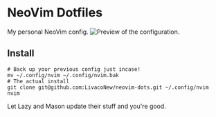 # NeoVim Dotfiles
My personal NeoVim config.
![Preview of the configuration.](https://i.imgur.com/dnjWmBs.png)

## Install
```
# Back up your previous config just incase!
mv ~/.config/nvim ~/.config/nvim.bak
# The actual install
git clone git@github.com:LivacoNew/neovim-dots.git ~/.config/nvim
nvim
```
Let Lazy and Mason update their stuff and you're good.

